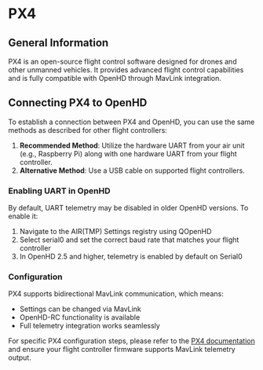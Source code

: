 # PX4

## General Information

PX4 is an open-source flight control software designed for drones and other unmanned vehicles. It provides advanced flight control capabilities and is fully compatible with OpenHD through MavLink integration.

## Connecting PX4 to OpenHD

To establish a connection between PX4 and OpenHD, you can use the same methods as described for other flight controllers:

1. **Recommended Method**: Utilize the hardware UART from your air unit (e.g., Raspberry Pi) along with one hardware UART from your flight controller.
2. **Alternative Method**: Use a USB cable on supported flight controllers.

### Enabling UART in OpenHD

By default, UART telemetry may be disabled in older OpenHD versions. To enable it:

1. Navigate to the AIR(TMP) Settings registry using QOpenHD
2. Select serial0 and set the correct baud rate that matches your flight controller
3. In OpenHD 2.5 and higher, telemetry is enabled by default on Serial0

### Configuration

PX4 supports bidirectional MavLink communication, which means:
- Settings can be changed via MavLink
- OpenHD-RC functionality is available
- Full telemetry integration works seamlessly

For specific PX4 configuration steps, please refer to the [PX4 documentation](https://docs.px4.io/) and ensure your flight controller firmware supports MavLink telemetry output.